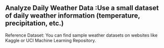 ## Analyze Daily Weather Data :Use a small dataset of daily weather information (temperature, precipitation, etc.)
Reference Dataset: You can find sample weather datasets on websites like Kaggle or UCI Machine Learning Repository.
